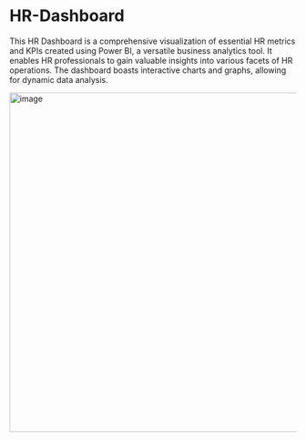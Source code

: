 # HR-Dashboard
This HR Dashboard is a comprehensive visualization of essential HR metrics and KPIs created using Power BI, a versatile business analytics tool. It enables HR professionals to gain valuable insights into various facets of HR operations. The dashboard boasts interactive charts and graphs, allowing for dynamic data analysis.


<img width="596" alt="image" src="https://github.com/himanshu040301/HR-Dashboard/assets/101509919/2b6900eb-36c6-4398-83f5-7a85bc3dce59">
